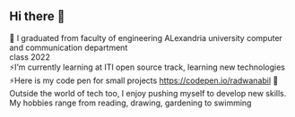 ## Hi there 👋

<!--
**radwanabil/radwanabil** is a ✨ _special_ ✨ repository because its `README.md` (this file) appears on your GitHub profile.

Here are some ideas to get you started:

- 🔭 I’m currently working on ...
- 
- 👯 I’m looking to collaborate on ...
- 🤔 I’m looking for help with ...
- 💬 Ask me about ...
- 📫 How to reach me: ...
- 😄 Pronouns: ...
- ⚡ Fun fact: ...
-->
 🌱  I graduated from faculty of engineering ALexandria university computer and communication department<br>
     class 2022<br>
⚡I’m currently learning at ITI open source track, learning new technologies<br> 
⚡Here is my code pen for small projects https://codepen.io/radwanabil
🎸 Outside the world of tech too, I enjoy pushing myself to develop new skills. My hobbies range from reading, drawing, gardening to swimming

